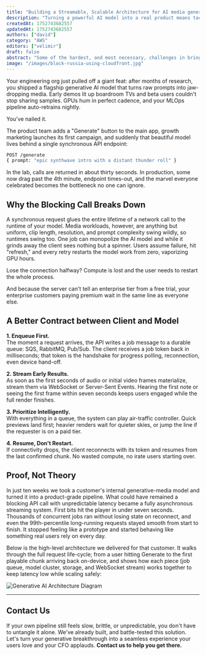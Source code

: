 ```yaml
---
title: "Building a Streamable, Scalable Architecture for AI media generation"
description: "Turning a powerful AI model into a real product means tackling latency, fragility, and scale. This post explores how to move beyond a blocking API to a streaming architecture that delivers fast, reliable results, and a user experience that feels seamless."
createdAt: 1752743682557
updatedAt: 1752743682557
authors: ["david"]
category: "AWS"
editors: ["velimir"]
draft: false
abstract: "Some of the hardest, and most necessary, challenges in bringing generative AI to market start after the model works. In this post, we dig into the overlooked but critical work of transforming a capable media generation model into a responsive, resilient product experience. From rethinking synchronous APIs to designing an architecture that streams results in seconds, we walk through lessons learned helping a client scale from fragile prototype to production-ready system. If you're building generative audio or video tools, this piece offers practical insights on turning raw model output into something real users can trust, use, and enjoy."
image: "/images/block-russia-using-cloudfront.jpg"
---
```


Your engineering org just pulled off a giant feat: after months of research, you shipped a flagship generative AI model that turns raw prompts into jaw-dropping media. Early demos lit up boardroom TVs and beta users couldn't stop sharing samples. GPUs hum in perfect cadence, and your MLOps pipeline auto-retrains nightly.

You've nailed it.

The product team adds a "Generate" button to the main app, growth marketing launches its first campaign, and suddenly that beautiful model lives behind a single synchronous API endpoint:

```bash
POST /generate
{ prompt: "epic synthwave intro with a distant thunder roll" }
```

In the lab, calls are returned in about thirty seconds. In production, some now drag past the 4th minute, endpoint times-out, and the marvel everyone celebrated becomes the bottleneck no one can ignore.


## Why the Blocking Call Breaks Down

A synchronous request glues the entire lifetime of a network call to the runtime of your model. Media workloads, however, are anything but uniform, clip length, resolution, and prompt complexity swing wildly, so runtimes swing too. One job can monopolize the AI model and while it grinds away the client sees nothing but a spinner. Users assume failure, hit "refresh," and every retry restarts the model work from zero, vaporizing GPU hours. 

Lose the connection halfway? Compute is lost and the user needs to restart the whole process.

And because the server can't tell an enterprise tier from a free trial, your enterprise customers paying premium wait in the same line as everyone else.

## A Better Contract between Client and Model

**1. Enqueue First.**  
The moment a request arrives, the API writes a job message to a durable queue: SQS, RabbitMQ, Pub/Sub. The client receives a job token back in milliseconds; that token is the handshake for progress polling, reconnection, even device hand-off.

**2. Stream Early Results.**  
As soon as the first seconds of audio or initial video frames materialize, stream them via WebSocket or Server-Sent Events. Hearing the first note or seeing the first frame within seven seconds keeps users engaged while the full render finishes.

**3. Prioritize Intelligently.**  
With everything in a queue, the system can play air-traffic controller. Quick previews land first; heavier renders wait for quieter skies, or jump the line if the requester is on a paid tier.

**4. Resume, Don't Restart.**  
If connectivity drops, the client reconnects with its token and resumes from the last confirmed chunk. No wasted compute, no irate users starting over.

## Proof, Not Theory

In just ten weeks we took a customer's internal generative-media model and turned it into a product-grade pipeline. What could have remained a blocking API call with unpredictable latency became a fully asynchronous streaming system. First bits hit the player in under seven seconds. Thousands of concurrent jobs ran without losing state on reconnect, and even the 99th-percentile long-running requests stayed smooth from start to finish. It stopped feeling like a prototype and started behaving like something real users rely on every day.

Below is the high-level architecture we delivered for that customer. It walks through the full request life-cycle; from a user hitting Generate to the first playable chunk arriving back on-device, and shows how each piece (job queue, model cluster, storage, and WebSocket stream) works together to keep latency low while scaling safely:

![Generative AI Architecture Diagram](/images/building-streamable-scalabe-architecture-for-ai-media-generation/diagram.jpg)


---

## Contact Us

If your own pipeline still feels slow, brittle, or unpredictable, you don't have to untangle it alone. We've already built, and battle-tested this solution. Let's turn your generative breakthrough into a seamless experience your users love and your CFO applauds. **Contact us to help you get there.**


